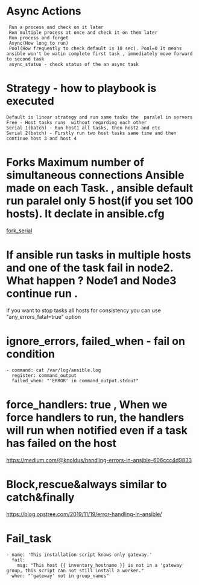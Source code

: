 # Async Actions
```
 Run a process and check on it later
 Run multiple process at once and check it on them later
 Run process and forget
 Async(How long to run)  
 Pool(How frequently to check default is 10 sec). Pool=0 It means ansible won't be watin complete first task , immediately move forward to second task
 async_status - check status of the an async task
 ```

# Strategy - how to playbook is executed
```
Default is linear strategy and run same tasks the  paralel in servers
Free - Host tasks runs  without regarding each other
Serial 1(batch) - Run host1 all tasks, then host2 and etc
Serial 2(batch) - Firstly run two host tasks same time and then continue host 3 and host 4
```


# Forks Maximum number of simultaneous connections Ansible made on each Task. , ansible default run paralel only 5 host(if you set 100 hosts). It declate in ansible.cfg
[fork_serial](https://medium.com/devops-srilanka/difference-between-forks-and-serial-in-ansible-48677ebe3f36)


# If ansible run tasks in multiple hosts and one of the task fail in node2. What happen ? Node1 and Node3 continue run . 
If you want to stop tasks all hosts for consistency you can use "any_errors_fatal=true" option

# ignore_errors, failed_when - fail on condition
```
- command: cat /var/log/ansible.log
  register: command_output
  failed_when: "'ERROR' in command_output.stdout"
```

# force_handlers: true , When we force handlers to run, the handlers will run when notified even if a task has failed on the host
https://medium.com/@knoldus/handling-errors-in-ansible-606ccc4d9833

# Block,rescue&always similar to catch&finally
https://blog.opstree.com/2019/11/19/error-handling-in-ansible/

# Fail_task
```
- name: 'This installation script knows only gateway.'
  fail:
    msg: "This host {{ inventory_hostname }} is not in a 'gateway' group, this script can not still install a worker."
  when: "'gateway' not in group_names"
```